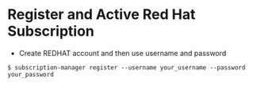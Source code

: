 # Register and Active Red Hat Subscription

* Create REDHAT account and then use username and password

```$ subscription-manager register --username your_username --password your_password```
